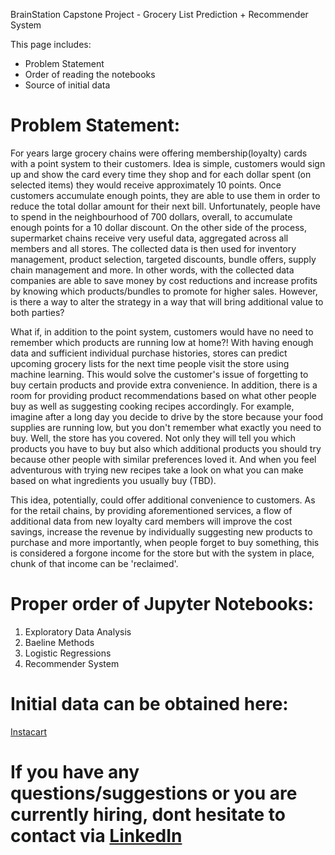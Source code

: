 
BrainStation Capstone Project - Grocery List Prediction + Recommender System

This page includes:
- Problem Statement
- Order of reading the notebooks
- Source of initial data


 # Problem Statement:

For years large grocery chains were offering membership(loyalty) cards with a point system to their customers. Idea is simple, customers would sign up and show the card every time they shop and for each dollar spent (on selected items) they would receive approximately 10 points. Once customers accumulate enough points, they are able to use them in order to reduce the total dollar amount for their next bill. Unfortunately, people have to spend in the neighbourhood of 700 dollars, overall, to accumulate enough points for a 10 dollar discount. On the other side of the process, supermarket chains receive very useful data, aggregated across all members and all stores. The collected data is then used for inventory management, product selection, targeted discounts, bundle offers, supply chain management and more. In other words, with the collected data companies are able to save money by cost reductions and increase profits by knowing which products/bundles to promote for higher sales. However, is there a way to alter the strategy in a way that will bring additional value to both parties?

What if, in addition to the point system, customers would have no need to remember which products are running low at home?! With having enough data and sufficient individual purchase histories, stores can predict upcoming grocery lists for the next time people visit the store using machine learning. This would solve the customer's issue of forgetting to buy certain products and provide extra convenience. In addition, there is a room for providing product recommendations based on what other people buy as well as suggesting cooking recipes accordingly. For example, imagine after a long day you decide to drive by the store because your food supplies are running low, but you don't remember what exactly you need to buy. Well, the store has you covered. Not only they will tell you which products you have to buy but also which additional products you should try because other people with similar preferences loved it. And when you feel adventurous with trying new recipes take a look on what you can make based on what ingredients you usually buy (TBD). 

This idea, potentially, could offer additional convenience to customers. As for the retail chains, by providing aforementioned services, a flow of additional data from new loyalty card members will improve the cost savings, increase the revenue by individually suggesting new products to purchase and more importantly, when people forget to buy something, this is considered a forgone income for the store but with the system in place, chunk of that income can be 'reclaimed'.



 # Proper order of Jupyter Notebooks:

1. Exploratory Data Analysis
2. Baeline Methods
3. Logistic Regressions
4. Recommender System


 # Initial data can be obtained here:

[Instacart](https://www.kaggle.com/c/instacart-market-basket-analysis)


 # If you have any questions/suggestions or you are currently hiring, dont hesitate to contact via [LinkedIn](https://www.linkedin.com/in/anatolii-korniichuk/)

